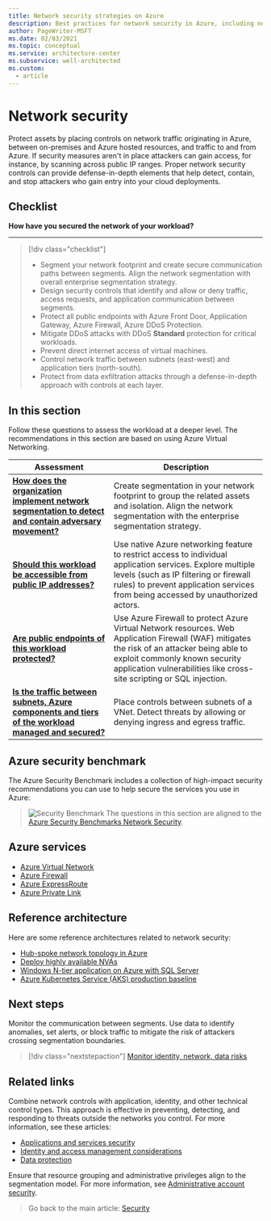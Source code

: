 ```yaml
---
title: Network security strategies on Azure
description: Best practices for network security in Azure, including network segmentation, network management, containment strategy, and internet edge strategy.
author: PageWriter-MSFT
ms.date: 02/03/2021
ms.topic: conceptual
ms.service: architecture-center
ms.subservice: well-architected
ms.custom:
  - article
---
```


# Network security

Protect assets by placing controls on network traffic originating in Azure, between on-premises and Azure hosted resources, and traffic to and from Azure. If security measures aren't in place attackers can gain access, for instance, by scanning across public IP ranges. Proper network security controls can provide defense-in-depth elements that help detect, contain, and stop attackers who gain entry into your cloud deployments. 

## Checklist
**How have you secured the network of your workload?**
***

> [!div class="checklist"]
> - Segment your network footprint and create secure communication paths between segments. Align the network segmentation with overall enterprise segmentation strategy.
> - Design security controls that identify and allow or deny traffic, access requests, and application communication between segments. 
> - Protect all public endpoints with Azure Front Door, Application Gateway, Azure Firewall, Azure DDoS Protection.
> - Mitigate DDoS attacks with DDoS **Standard** protection for critical workloads.
> - Prevent direct internet access of virtual machines.
> - Control network traffic between subnets (east-west) and application tiers (north-south).
> - Protect from data exfiltration attacks through a defense-in-depth approach with controls at each layer.


## In this section
Follow these questions to assess the workload at a deeper level. The recommendations in this section are based on using Azure Virtual Networking. 

|Assessment|Description|
|---|---|
|[**How does the organization implement network segmentation to detect and contain adversary movement?**](design-network-segmentation.md)|Create segmentation in your network footprint to group the related assets and isolation. Align the network segmentation with the enterprise segmentation strategy.
|[**Should this workload be accessible from public IP addresses?**](design-network-connectivity.md)|Use native Azure networking feature to restrict access to individual application services. Explore multiple levels (such as IP filtering or firewall rules) to prevent application services from being accessed by unauthorized actors.|
|[**Are public endpoints of this workload protected?**](design-network-endpoints.md)|Use Azure Firewall to protect Azure Virtual Network resources. Web Application Firewall (WAF) mitigates the risk of an attacker being able to exploit commonly known security application vulnerabilities like cross-site scripting or SQL injection.|
|[**Is the traffic between subnets, Azure components and tiers of the workload managed and secured?**](design-network-flow.md)|Place controls between subnets of a VNet. Detect threats by allowing or denying ingress and egress traffic.|

## Azure security benchmark
The Azure Security Benchmark includes a collection of high-impact security recommendations you can use to help secure the services you use in Azure:

> ![Security Benchmark](../../_images/benchmark-security.svg) The questions in this section are aligned to the [Azure Security Benchmarks Network Security](/azure/security/benchmarks/security-controls-v2-network-security).

## Azure services
- [Azure Virtual Network](/azure/virtual-network/virtual-networks-overview)
- [Azure Firewall](/azure/firewall/overview)
- [Azure ExpressRoute](/azure/expressroute/)
- [Azure Private Link](/azure/private-link/)

## Reference architecture
Here are some reference architectures related to network security:

- [Hub-spoke network topology in Azure](/azure/architecture/reference-architectures/hybrid-networking/hub-spoke)
- [Deploy highly available NVAs](/azure/architecture/reference-architectures/dmz/nva-ha)
- [Windows N-tier application on Azure with SQL Server](../../reference-architectures/n-tier/n-tier-sql-server.yml)
- [Azure Kubernetes Service (AKS) production baseline](/azure/architecture/reference-architectures/containers/aks/secure-baseline-aks)


## Next steps

Monitor the communication between segments. Use data to identify anomalies, set alerts, or block traffic to mitigate the risk of attackers crossing segmentation boundaries. 

> [!div class="nextstepaction"]
> [Monitor identity, network, data risks](/azure/architecture/framework/security/monitor-identity-network)

## Related links

Combine network controls with application, identity, and other technical control types. This approach is effective in preventing, detecting, and responding to threats outside the networks you control. For more information, see these articles:
- [Applications and services security](design-apps-services.md)
- [Identity and access management considerations](design-identity.md)
- [Data protection](design-storage.md)

Ensure that resource grouping and administrative privileges align to the segmentation model. For more information, see [Administrative account security](design-admins.md).


> Go back to the main article: [Security](overview.md)